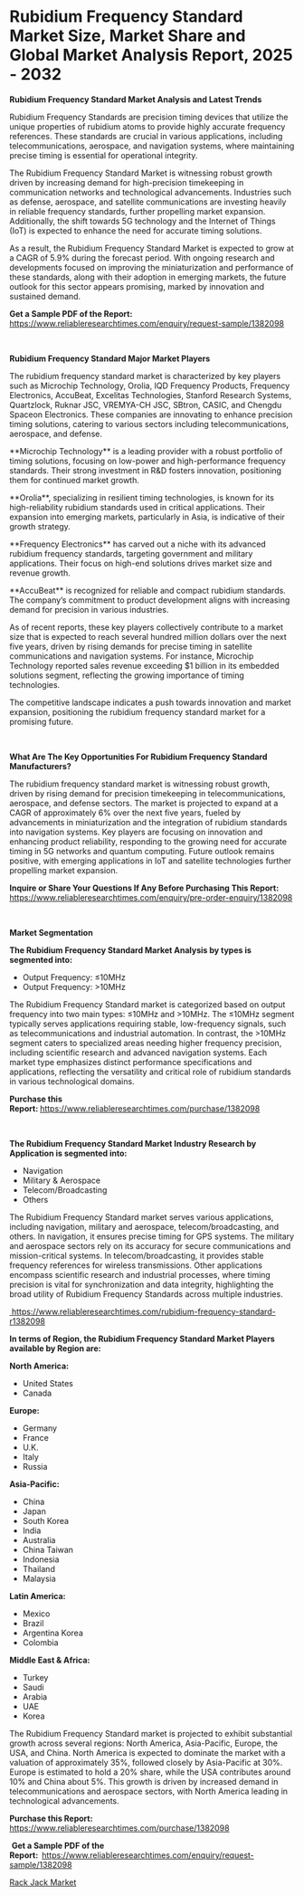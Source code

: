 <p><h1>Rubidium Frequency Standard Market Size, Market Share and Global Market Analysis Report, 2025 - 2032</h1></p><p><strong>Rubidium Frequency Standard Market Analysis and Latest Trends</strong></p>
<p><p>Rubidium Frequency Standards are precision timing devices that utilize the unique properties of rubidium atoms to provide highly accurate frequency references. These standards are crucial in various applications, including telecommunications, aerospace, and navigation systems, where maintaining precise timing is essential for operational integrity.</p><p>The Rubidium Frequency Standard Market is witnessing robust growth driven by increasing demand for high-precision timekeeping in communication networks and technological advancements. Industries such as defense, aerospace, and satellite communications are investing heavily in reliable frequency standards, further propelling market expansion. Additionally, the shift towards 5G technology and the Internet of Things (IoT) is expected to enhance the need for accurate timing solutions. </p><p>As a result, the Rubidium Frequency Standard Market is expected to grow at a CAGR of 5.9% during the forecast period. With ongoing research and developments focused on improving the miniaturization and performance of these standards, along with their adoption in emerging markets, the future outlook for this sector appears promising, marked by innovation and sustained demand.</p></p>
<p><strong>Get a Sample PDF of the Report:&nbsp;</strong> <a href="https://www.reliableresearchtimes.com/enquiry/request-sample/1382098?utm_campaign=3054&utm_medium=2&utm_source=Github&utm_content=ia&utm_term=08042025&utm_id=rubidium-frequency-standard">https://www.reliableresearchtimes.com/enquiry/request-sample/1382098</a></p>
<p>&nbsp;</p>
<p><strong>Rubidium Frequency Standard Major Market Players</strong></p>
<p><p>The rubidium frequency standard market is characterized by key players such as Microchip Technology, Orolia, IQD Frequency Products, Frequency Electronics, AccuBeat, Excelitas Technologies, Stanford Research Systems, Quartzlock, Ruknar JSC, VREMYA-CH JSC, SBtron, CASIC, and Chengdu Spaceon Electronics. These companies are innovating to enhance precision timing solutions, catering to various sectors including telecommunications, aerospace, and defense.</p><p>**Microchip Technology** is a leading provider with a robust portfolio of timing solutions, focusing on low-power and high-performance frequency standards. Their strong investment in R&D fosters innovation, positioning them for continued market growth.</p><p>**Orolia**, specializing in resilient timing technologies, is known for its high-reliability rubidium standards used in critical applications. Their expansion into emerging markets, particularly in Asia, is indicative of their growth strategy.</p><p>**Frequency Electronics** has carved out a niche with its advanced rubidium frequency standards, targeting government and military applications. Their focus on high-end solutions drives market size and revenue growth.</p><p>**AccuBeat** is recognized for reliable and compact rubidium standards. The company’s commitment to product development aligns with increasing demand for precision in various industries.</p><p>As of recent reports, these key players collectively contribute to a market size that is expected to reach several hundred million dollars over the next five years, driven by rising demands for precise timing in satellite communications and navigation systems. For instance, Microchip Technology reported sales revenue exceeding $1 billion in its embedded solutions segment, reflecting the growing importance of timing technologies.</p><p>The competitive landscape indicates a push towards innovation and market expansion, positioning the rubidium frequency standard market for a promising future.</p></p>
<p>&nbsp;</p>
<p><strong>What Are The Key Opportunities For Rubidium Frequency Standard Manufacturers?</strong></p>
<p><p>The rubidium frequency standard market is witnessing robust growth, driven by rising demand for precision timekeeping in telecommunications, aerospace, and defense sectors. The market is projected to expand at a CAGR of approximately 6% over the next five years, fueled by advancements in miniaturization and the integration of rubidium standards into navigation systems. Key players are focusing on innovation and enhancing product reliability, responding to the growing need for accurate timing in 5G networks and quantum computing. Future outlook remains positive, with emerging applications in IoT and satellite technologies further propelling market expansion.</p></p>
<p><strong>Inquire or Share Your Questions If Any Before Purchasing This Report:</strong> <a href="https://www.reliableresearchtimes.com/enquiry/pre-order-enquiry/1382098?utm_campaign=3054&utm_medium=2&utm_source=Github&utm_content=ia&utm_term=08042025&utm_id=rubidium-frequency-standard">https://www.reliableresearchtimes.com/enquiry/pre-order-enquiry/1382098</a></p>
<p>&nbsp;</p>
<p><strong>Market Segmentation</strong></p>
<p><strong>The Rubidium Frequency Standard Market Analysis by types is segmented into:</strong></p>
<p><ul><li>Output Frequency: ≤10MHz</li><li>Output Frequency: >10MHz</li></ul></p>
<p><p>The Rubidium Frequency Standard market is categorized based on output frequency into two main types: ≤10MHz and >10MHz. The ≤10MHz segment typically serves applications requiring stable, low-frequency signals, such as telecommunications and industrial automation. In contrast, the >10MHz segment caters to specialized areas needing higher frequency precision, including scientific research and advanced navigation systems. Each market type emphasizes distinct performance specifications and applications, reflecting the versatility and critical role of rubidium standards in various technological domains.</p></p>
<p><strong>Purchase this Report:&nbsp;</strong><a href="https://www.reliableresearchtimes.com/purchase/1382098?utm_campaign=3054&utm_medium=2&utm_source=Github&utm_content=ia&utm_term=08042025&utm_id=rubidium-frequency-standard">https://www.reliableresearchtimes.com/purchase/1382098</a></p>
<p>&nbsp;</p>
<p><strong>The Rubidium Frequency Standard Market Industry Research by Application is segmented into:</strong></p>
<p><ul><li>Navigation</li><li>Military & Aerospace</li><li>Telecom/Broadcasting</li><li>Others</li></ul></p>
<p><p>The Rubidium Frequency Standard market serves various applications, including navigation, military and aerospace, telecom/broadcasting, and others. In navigation, it ensures precise timing for GPS systems. The military and aerospace sectors rely on its accuracy for secure communications and mission-critical systems. In telecom/broadcasting, it provides stable frequency references for wireless transmissions. Other applications encompass scientific research and industrial processes, where timing precision is vital for synchronization and data integrity, highlighting the broad utility of Rubidium Frequency Standards across multiple industries.</p></p>
<p><a href="https://www.reliableresearchtimes.com/rubidium-frequency-standard-r1382098?utm_campaign=3054&utm_medium=2&utm_source=Github&utm_content=ia&utm_term=08042025&utm_id=rubidium-frequency-standard">&nbsp;https://www.reliableresearchtimes.com/rubidium-frequency-standard-r1382098</a></p>
<p><strong>In terms of Region, the Rubidium Frequency Standard Market Players available by Region are:</strong></p>
<p>
    <p> <strong> North America: </strong>
        <ul>
            <li>United States</li>
            <li>Canada</li>
        </ul>
        </p> 
    <p> <strong> Europe: </strong>
        <ul>
            <li>Germany</li>
            <li>France</li>
            <li>U.K.</li>
            <li>Italy</li>
            <li>Russia</li>
        </ul>
        </p> 
    <p> <strong> Asia-Pacific: </strong>
        <ul>
            <li>China</li>
            <li>Japan</li>
            <li>South Korea</li>
            <li>India</li>
            <li>Australia</li>
            <li>China Taiwan</li>
            <li>Indonesia</li>
            <li>Thailand</li>
            <li>Malaysia</li>
        </ul>
        </p> 
    <p> <strong> Latin America: </strong>
        <ul>
            <li>Mexico</li>
            <li>Brazil</li>
            <li>Argentina Korea</li>
            <li>Colombia</li>
        </ul>
        </p> 
    <p> <strong> Middle East & Africa: </strong>
        <ul>
            <li>Turkey</li>
            <li>Saudi</li>
            <li>Arabia</li>
            <li>UAE</li>
            <li>Korea</li>
        </ul>
    </p>
    </p>
<p><p>The Rubidium Frequency Standard market is projected to exhibit substantial growth across several regions: North America, Asia-Pacific, Europe, the USA, and China. North America is expected to dominate the market with a valuation of approximately 35%, followed closely by Asia-Pacific at 30%. Europe is estimated to hold a 20% share, while the USA contributes around 10% and China about 5%. This growth is driven by increased demand in telecommunications and aerospace sectors, with North America leading in technological advancements.</p></p>
<p><strong>Purchase this Report: </strong><a href="https://www.reliableresearchtimes.com/purchase/1382098?utm_campaign=3054&utm_medium=2&utm_source=Github&utm_content=ia&utm_term=08042025&utm_id=rubidium-frequency-standard">https://www.reliableresearchtimes.com/purchase/1382098</a></p>
<p>&nbsp;<strong>Get a Sample PDF of the Report:&nbsp;&nbsp;</strong><a href="https://www.reliableresearchtimes.com/enquiry/request-sample/1382098?utm_campaign=3054&utm_medium=2&utm_source=Github&utm_content=ia&utm_term=08042025&utm_id=rubidium-frequency-standard">https://www.reliableresearchtimes.com/enquiry/request-sample/1382098</a></p>
<p><strong></strong></p>
<p><p><a href="https://github.com/tashipmhuiri/Market-Research-Report-List-1/blob/main/rack-jack-market.md?utm_campaign=3054&utm_medium=2&utm_source=Github&utm_content=ia&utm_term=08042025&utm_id=rubidium-frequency-standard">Rack Jack Market</a></p></p>